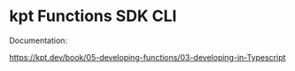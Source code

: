 # kpt Functions SDK CLI

Documentation:

https://kpt.dev/book/05-developing-functions/03-developing-in-Typescript
